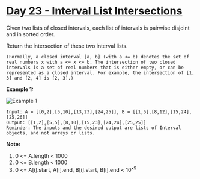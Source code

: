 # [Day 23 - Interval List Intersections](https://leetcode.com/explore/featured/card/may-leetcoding-challenge/537/week-4-may-22nd-may-28th/3338/)

Given two lists of closed intervals, each list of intervals is pairwise disjoint and in sorted order.

Return the intersection of these two interval lists.

`(Formally, a closed interval [a, b] (with a <= b) denotes the set of real numbers x with a <= x <= b. The intersection of two closed intervals is a set of real numbers that is either empty, or can be represented as a closed interval. For example, the intersection of [1, 3] and [2, 4] is [2, 3].)`

**Example 1:**

![Example 1](https://assets.leetcode.com/uploads/2019/01/30/interval1.png)

```
Input: A = [[0,2],[5,10],[13,23],[24,25]], B = [[1,5],[8,12],[15,24],[25,26]]
Output: [[1,2],[5,5],[8,10],[15,23],[24,24],[25,25]]
Reminder: The inputs and the desired output are lists of Interval objects, and not arrays or lists.
```

**Note:**

1. 0 <= A.length < 1000
2. 0 <= B.length < 1000
3. 0 <= A[i].start, A[i].end, B[i].start, B[i].end < 10^<sup>9</sup>
